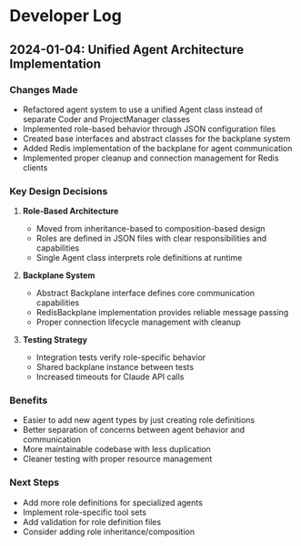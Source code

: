 # Developer Log

## 2024-01-04: Unified Agent Architecture Implementation

### Changes Made
- Refactored agent system to use a unified Agent class instead of separate Coder and ProjectManager classes
- Implemented role-based behavior through JSON configuration files
- Created base interfaces and abstract classes for the backplane system
- Added Redis implementation of the backplane for agent communication
- Implemented proper cleanup and connection management for Redis clients

### Key Design Decisions
1. **Role-Based Architecture**
   - Moved from inheritance-based to composition-based design
   - Roles are defined in JSON files with clear responsibilities and capabilities
   - Single Agent class interprets role definitions at runtime

2. **Backplane System**
   - Abstract Backplane interface defines core communication capabilities
   - RedisBackplane implementation provides reliable message passing
   - Proper connection lifecycle management with cleanup

3. **Testing Strategy**
   - Integration tests verify role-specific behavior
   - Shared backplane instance between tests
   - Increased timeouts for Claude API calls

### Benefits
- Easier to add new agent types by just creating role definitions
- Better separation of concerns between agent behavior and communication
- More maintainable codebase with less duplication
- Cleaner testing with proper resource management

### Next Steps
- Add more role definitions for specialized agents
- Implement role-specific tool sets
- Add validation for role definition files
- Consider adding role inheritance/composition
